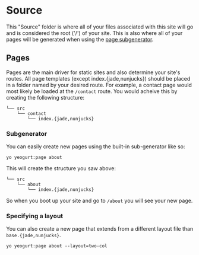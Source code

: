 # Source

This "Source" folder is where all of your files associated with this site will go and is considered the root ('/') of your site.
This is also where all of your pages will be generated when using the [page subgenerator](#Subgenerator).

## Pages

Pages are the main driver for static sites and also determine your site's routes.
All page templates (except index.{jade,nunjucks}) should be placed in a folder named by your desired route.
For example, a contact page would most likely be loaded at the `/contact` route.
You would acheive this by creating the following structure:

```
└── src
    └── contact
        └── index.{jade,nunjucks}
```

### Subgenerator

You can easily create new pages using the built-in sub-generator like so:

```
yo yeogurt:page about
```

This will create the structure you saw above:

```
└── src
    └── about
        └── index.{jade,nunjucks}
```

So when you boot up your site and go to `/about` you will see your new page.

### Specifying a layout

You can also create a new page that extends from a different layout file than `base.{jade,nunjucks}`.

```
yo yeogurt:page about --layout=two-col
```
